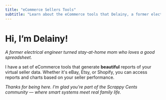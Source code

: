 ```yaml
---
title: "eCommerce Sellers Tools"
subtitle: "Learn about the eCommerce tools that Delainy, a former electrical engineer turned stay-at-home mom, developed to help sellers visualize their data."
---
```


# Hi, I’m Delainy!
*A former electrical engineer turned stay-at-home mom who loves a good spreadsheet.*

I have a set of eCommerce tools that generate **beautiful** reports of your virtual seller data. Whether it's eBay, Etsy, or Shopify, you can access reports and charts based on your seller performance. 

*Thanks for being here. I’m glad you’re part of the Scrappy Cents community — where smart systems meet real family life.*
